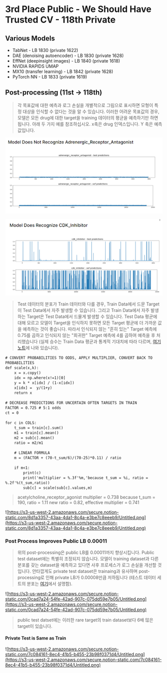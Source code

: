 # 3rd Place Public - We Should Have Trusted CV - 118th Private

## Various Models

* TabNet - LB 1830 \(private 1622\)
* DAE \(denoising autoencoder\) - LB 1830 \(private 1628\)
* EffNet \(deepinsight images\) - LB 1840 \(private 1618\)
* NVIDIA RAPIDS UMAP
* MX10 \(transfer learning\) - LB 1842 \(private 1628\)
* PyTorch NN - LB 1833 \(private 1619\)

## Post-processing \(11st → 118th\)

> 각 목표값에 대한 예측과 로그 손실을 개별적으로 그림으로 표시하면 모형이 특정 대상을 인식할 수 없다는 것을 알 수 있습니다. 이러한 어려운 목표값의 경우, 모델은 모든 drug에 대한 target을 training 데이터의 평균을 예측하기만 하면 됩니다. 아래 두 가지 예를 참조하십시오. x축은 drug 인덱스입니다. Y 축은 예측값입니다.

![](../.gitbook/assets/image%20%283%29.png)

![](../.gitbook/assets/image%20%282%29.png)

> Test 데이터의 분포가 Train 데이터와 다를 경우, Train Data에서 드문 Target이 Test Data에서 자주 발생할 수 있습니다. 그리고 Train Data에서 자주 발생하는 Target은 Test Data에서 드물게 발생할 수 있습니다. Test Data 평균에 대해 모르고 모델이 Target을 인식하지 못하면 모든 Target 평균에 더 가까운 값을 예측하는 것이 좋습니다. 따라서 인식되지 않는 "흔히 있는" Target 예측에 0.75를 곱하고 인식되지 않는 "희귀한" Target 예측에 4를 곱하여 예측을 후 처리했습니다 \(실제 승수는 Train Data 평균과 통계적 기대치에 따라 다르며, [여기 노트](https://www.kaggle.com/cdeotte/3rd-place-public-lb-1805/)에 나와 있습니다\).

```text
# CONVERT PROBABILITIES TO ODDS, APPLY MULTIPLIER, CONVERT BACK TO PROBABILITIES
def scale(x,k):
    x = x.copy()
    idx = np.where(x!=1)[0]
    y = k * x[idx] / (1-x[idx])
    x[idx] =  y/(1+y)
    return x

# DECREASE PREDICTIONS FOR UNCERTAIN OFTEN TARGETS IN TRAIN
FACTOR = 0.725 # 5:1 odds
ct = 0

for c in COLS:
    t_sum = train[c].sum()
    m1 = train[c].mean()
    m2 = sub[c].mean()
    ratio = m2/m1
    
    # LINEAR FORMULA
    m = (FACTOR + (70-t_sum/6)/(70-25)*0.11) / ratio
  
    if m<1:
        print(c)
        print('multiplier = %.3f'%m,'because t_sum = %i, ratio = %.2f'%(t_sum,ratio))
        sub[c] = scale(sub[c].values,m)
```

> acetylcholine\_receptor\_agonist multiplier = 0.738 because t\_sum = 190, ratio = 1.11 new ratio = 0.82, effective multiplier = 0.741

![https://s3-us-west-2.amazonaws.com/secure.notion-static.com/8d1a3357-43aa-4da1-8c4a-e3be7c8eeeb9/Untitled.png](https://s3-us-west-2.amazonaws.com/secure.notion-static.com/8d1a3357-43aa-4da1-8c4a-e3be7c8eeeb9/Untitled.png)

### Post Process Improves Public LB 0.00011

> 위의 post-processing은 public LB를 0.00011까지 향상시킵니다. Public test dataset에는 특별히 조정되지 않습니다. 모델이 training dataset과 다른 분포를 갖는 dataset을 예측하고 있다면 사후 프로세스가 로그 손실을 개선할 것입니다. 안타깝게도 private test dataset은 trainaing과 유사하며 post-processing로 인해 private LB가 0.00008만큼 저하됩니다 \(테스트 데이터 세트의 분포는 [여기](https://www.kaggle.com/c/lish-moa/discussion/200832)에서 설명함\).

![https://s3-us-west-2.amazonaws.com/secure.notion-static.com/0cad7a24-54fe-42ad-907c-075dd59e7b05/Untitled.png](https://s3-us-west-2.amazonaws.com/secure.notion-static.com/0cad7a24-54fe-42ad-907c-075dd59e7b05/Untitled.png)

> public test datset에는 이러한 rare target의 train dataset보다 6배 많은 target이 있습니다.

#### Private Test is Same as Train

![https://s3-us-west-2.amazonaws.com/secure.notion-static.com/7c084161-8ec4-41b5-b455-23b98f0371d4/Untitled.png](https://s3-us-west-2.amazonaws.com/secure.notion-static.com/7c084161-8ec4-41b5-b455-23b98f0371d4/Untitled.png)

